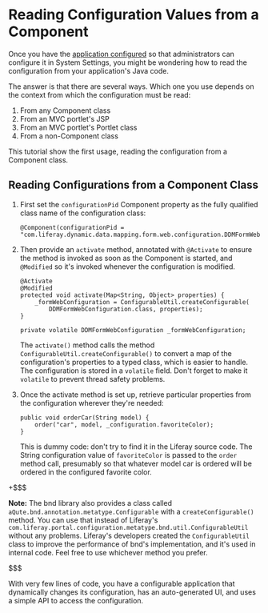 # Reading Configuration Values from a Component [](id=reading-configuration-values-from-a-component)

Once you have the [application
configured](/develop/tutorials/-/knowledge_base/7-1/making-applications-configurable)
so that administrators can configure it in System Settings, you might be
wondering how to read the configuration from your application's Java code.

The answer is that there are several ways. Which one you use depends on the
context from which the configuration must be read:

1. From any Component class
1. From an MVC portlet's JSP
2. From an MVC portlet's Portlet class
3. From a non-Component class

This tutorial show the first usage, reading the configuration from a Component
class.

## Reading Configurations from a Component Class [](id=reading-configurations-from-a-component-class)

1.  First set the `configurationPid` Component property as the fully qualified
    class name of the configuration class:

        @Component(configurationPid = "com.liferay.dynamic.data.mapping.form.web.configuration.DDMFormWebConfiguration")

2.  Then provide an `activate` method, annotated with `@Activate` to ensure the
    method is invoked as soon as the Component is started, and `@Modified` so
    it's invoked whenever the configuration is modified.

        @Activate
        @Modified
        protected void activate(Map<String, Object> properties) {
            _formWebConfiguration = ConfigurableUtil.createConfigurable(
                DDMFormWebConfiguration.class, properties);
        }

        private volatile DDMFormWebConfiguration _formWebConfiguration;

    The `activate()` method calls the method
    `ConfigurableUtil.createConfigurable()` to convert a map of the
    configuration's properties to a typed class, which is easier to handle. The
    configuration is stored in a `volatile` field. Don't forget to make it
    `volatile` to prevent thread safety problems.

3.  Once the activate method is set up, retrieve particular properties from the
    configuration wherever they're needed:

        public void orderCar(String model) {
            order("car", model, _configuration.favoriteColor);
        }

    This is dummy code: don't try to find it in the Liferay source code. The
    String configuration value of `favoriteColor` is passed to the `order`
    method call, presumably so that whatever model car is ordered will be
    ordered in the configured favorite color.

+$$$

**Note:** The bnd library also provides a class called
`aQute.bnd.annotation.metatype.Configurable` with a `createConfigurable()`
method. You can use that instead of Liferay's
`com.liferay.portal.configuration.metatype.bnd.util.ConfigurableUtil` without
any problems. Liferay's developers created the `ConfigurableUtil` class to
improve the performance of bnd's implementation, and it's used in internal code.
Feel free to use whichever method you prefer. 

$$$

With very few lines of code, you have a configurable application that
dynamically changes its configuration, has an auto-generated UI, and uses a
simple API to access the configuration.
